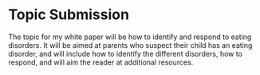 # Topic Submission

The topic for my white paper will be how to identify and respond to eating disorders. It will be aimed at parents who suspect their child has an eating disorder, and will include how to identify the different disorders, how to respond, and will aim the reader at additional resources.

